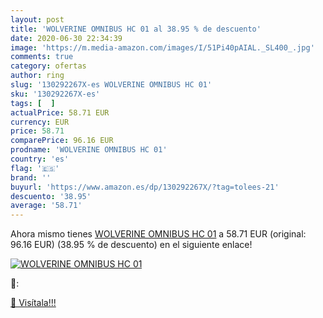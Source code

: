 ```yaml
---
layout: post
title: 'WOLVERINE OMNIBUS HC 01 al 38.95 % de descuento'
date: 2020-06-30 22:34:39
image: 'https://m.media-amazon.com/images/I/51Pi40pAIAL._SL400_.jpg'
comments: true
category: ofertas
author: ring
slug: '130292267X-es WOLVERINE OMNIBUS HC 01'
sku: '130292267X-es'
tags: [  ]
actualPrice: 58.71 EUR
currency: EUR
price: 58.71
comparePrice: 96.16 EUR
prodname: 'WOLVERINE OMNIBUS HC 01'
country: 'es'
flag: '🇪🇸'
brand: ''
buyurl: 'https://www.amazon.es/dp/130292267X/?tag=tolees-21'
descuento: '38.95'
average: '58.71'
---
```


Ahora mismo tienes [WOLVERINE OMNIBUS HC 01](https://www.amazon.es/dp/130292267X/?tag=tolees-21) a 58.71 EUR (original: 96.16 EUR) (38.95 %  de descuento) en el siguiente enlace!

[![WOLVERINE OMNIBUS HC 01](https://m.media-amazon.com/images/I/51Pi40pAIAL._SL400_.jpg)](https://www.amazon.es/dp/130292267X/?tag=tolees-21)

🔎:


[🛒 Visítala!!!](https://www.amazon.es/dp/130292267X/?tag=tolees-21)
